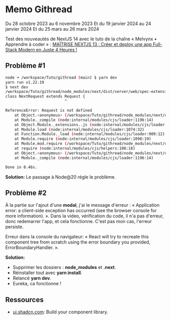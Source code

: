 # Memo Githread

Du 28 octobre 2023 au 6 novembre 2023
Et du 19 janvier 2024 au 24 janvier 2024
Et du 25 mars au 26 mars 2024

Test des nouveautés de NextJS 14 avec le tuto de la chaîne « Melvynx • Apprendre à coder » : [MAÎTRISE NEXTJS 13 : Créer et deploy une app Full-Stack Modern en Juste 4 Heures !](https://www.youtube.com/watch?v=g6RPzygnhho)

## Problème #1

```sh
node ➜ /workspace/Tuto/githread (main) $ yarn dev
yarn run v1.22.19
$ next dev
/workspace/Tuto/githread/node_modules/next/dist/server/web/spec-extension/request.js:28
class NextRequest extends Request {
                          ^

ReferenceError: Request is not defined
    at Object.<anonymous> (/workspace/Tuto/githread/node_modules/next/dist/server/web/spec-extension/request.js:28:27)
    at Module._compile (node:internal/modules/cjs/loader:1196:14)
    at Object.Module._extensions..js (node:internal/modules/cjs/loader:1250:10)
    at Module.load (node:internal/modules/cjs/loader:1074:32)
    at Function.Module._load (node:internal/modules/cjs/loader:909:12)
    at Module.require (node:internal/modules/cjs/loader:1098:19)
    at Module.mod.require (/workspace/Tuto/githread/node_modules/next/dist/server/require-hook.js:64:28)
    at require (node:internal/modules/cjs/helpers:108:18)
    at Object.<anonymous> (/workspace/Tuto/githread/node_modules/next/dist/server/web/spec-extension/adapters/next-request.js:37:18)
    at Module._compile (node:internal/modules/cjs/loader:1196:14)

Done in 0.46s.
```

**Solution:** Le passage à Node@20 régle le problème.

## Problème #2

À la partie sur l'ajout d'une **modal**, j'ai le message d'erreur : « Application error: a client-side exception has occurred (see the browser console for more information). ».
Dans la video, vérification du code, il n'a pas d'erreur, donc redemarrer l'app, et cela fonctionne.
C'est pas mon cas, l'erreur persiste.

Erreur dans la console du navigateur: « React will try to recreate this component tree from scratch using the error boundary you provided, ErrorBoundaryHandler. ».

**Solution:**

- Supprimer les dossiers : **node_modules** et **.next**.
- Réinstaller tout avec **yarn install**.
- Relancé **yarn dev**.
- Eureka, ca fonctionne !

## Ressources

- [ui.shadcn.com](https://ui.shadcn.com): Build your component library.
